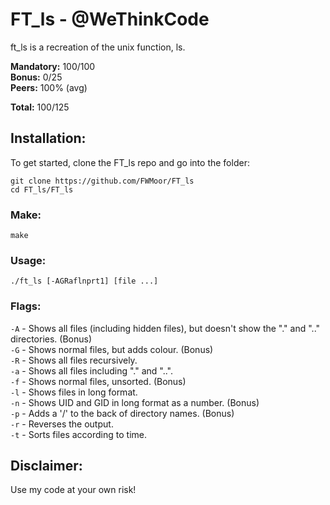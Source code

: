 # FT_ls - @WeThinkCode

ft_ls is a recreation of the unix function, ls.  

**Mandatory:** 100/100  
**Bonus:** 0/25  
**Peers:** 100% (avg)  
  
**Total:** 100/125

## Installation:

To get started, clone the FT_ls repo and go into the folder:

```
git clone https://github.com/FWMoor/FT_ls
cd FT_ls/FT_ls
```
### Make:    

```
make
```

### Usage:

```
./ft_ls [-AGRaflnprt1] [file ...]  
```  

### Flags:  
```-A``` - Shows all files (including hidden files), but doesn't show the "." and ".." directories. (Bonus)  
```-G``` - Shows normal files, but adds colour. (Bonus)  
```-R``` - Shows all files recursively.  
```-a``` - Shows all files including "." and "..".  
```-f``` - Shows normal files, unsorted. (Bonus)  
```-l``` - Shows files in long format.  
```-n``` - Shows UID and GID in long format as a number. (Bonus)  
```-p``` - Adds a '/' to the back of directory names. (Bonus)  
```-r``` - Reverses the output.  
```-t``` - Sorts files according to time.  

## Disclaimer:  
Use my code at your own risk!  
